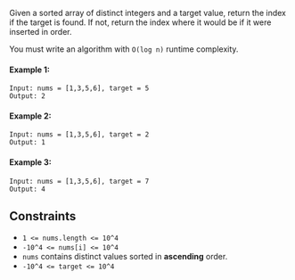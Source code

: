 Given a sorted array of distinct integers and a target value, return the index if the target is found. If not, return the index where it would be if it were inserted in order.

You must write an algorithm with `O(log n)` runtime complexity.

#### Example 1:
```plaintext
Input: nums = [1,3,5,6], target = 5
Output: 2
```
#### Example 2:
```plaintext
Input: nums = [1,3,5,6], target = 2
Output: 1
```
#### Example 3:
```plaintext
Input: nums = [1,3,5,6], target = 7
Output: 4
 ```

## Constraints

- `1 <= nums.length <= 10^4`
- `-10^4 <= nums[i] <= 10^4`
- `nums` contains distinct values sorted in **ascending** order.
- `-10^4 <= target <= 10^4`
